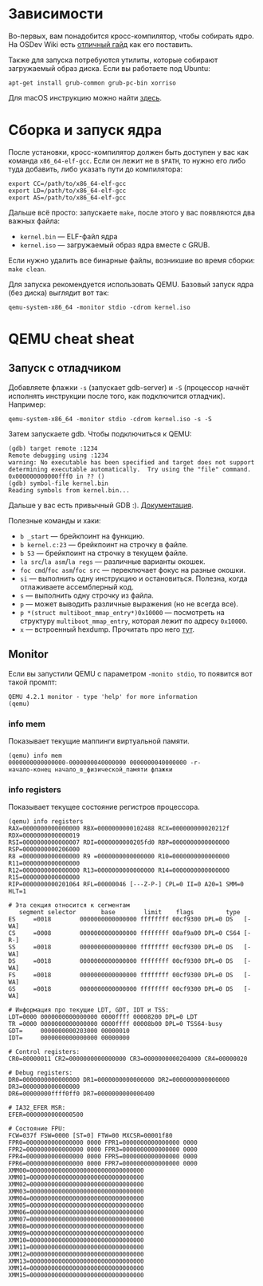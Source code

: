# Зависимости
Во-первых, вам понадобится кросс-компилятор, чтобы собирать ядро. На OSDev Wiki есть [отличный гайд](https://wiki.osdev.org/GCC_Cross-Compiler) как его поставить.

Также для запуска потребуются утилиты, которые собирают загружаемый образ диска. Если вы работаете под Ubuntu:
```
apt-get install grub-common grub-pc-bin xorriso
```
Для macOS инструкцию можно найти [здесь](https://wiki.osdev.org/GRUB_2#Installing_GRUB2_on_Mac_OS_X).

# Сборка и запуск ядра
После установки, кросс-компилятор должен быть доступен у вас как команда `x86_64-elf-gcc`. Если он лежит не в `$PATH`, то нужно его либо туда добавить, либо указать пути до компилятора:
```
export CC=/path/to/x86_64-elf-gcc
export LD=/path/to/x86_64-elf-gcc
export AS=/path/to/x86_64-elf-gcc
```

Дальше всё просто: запускаете `make`, после этого у вас появляются два важных файла:
* `kernel.bin` — ELF-файл ядра
* `kernel.iso` — загружаемый образ ядра вместе с GRUB.

Если нужно удалить все бинарные файлы, возникшие во время сборки: `make clean`.

Для запуска рекомендуется использовать QEMU. Базовый запуск ядра (без диска) выглядит вот так:
```
qemu-system-x86_64 -monitor stdio -cdrom kernel.iso
```

# QEMU cheat sheat
## Запуск с отладчиком
Добавляете флажки `-s` (запускает gdb-server) и `-S` (процессор начнёт исполнять инструкции после того, как подключится отладчик). Например:
```
qemu-system-x86_64 -monitor stdio -cdrom kernel.iso -s -S
```
Затем запускаете gdb. Чтобы подключиться к QEMU:
```
(gdb) target remote :1234
Remote debugging using :1234
warning: No executable has been specified and target does not support
determining executable automatically.  Try using the "file" command.
0x000000000000fff0 in ?? ()
(gdb) symbol-file kernel.bin
Reading symbols from kernel.bin...
```
Дальше у вас есть привычный GDB :). [Документация](https://sourceware.org/gdb/onlinedocs/gdb/index.html).

Полезные команды и хаки:
* `b _start` — брейкпоинт на функцию.
* `b kernel.c:23` — брейкпоинт на строчку в файле.
* `b 53` — брейкпоинт на строчку в текущем файле.
* `la src`/`la asm`/`la regs` — различные варианты окошек.
* `foc cmd`/`foc asm`/`foc src` — переключает фокус на разные окошки.
* `si` — выполнить одну инструкцию и остановиться. Полезна, когда отлаживаете ассемблерный код.
* `s` — выполнить одну строчку из файла.
* `p` — может выводить различные выражения (но не всегда все).
* `p *(struct multiboot_mmap_entry*)0x10000` — посмотреть на структуру `multiboot_mmap_entry`, которая лежит по адресу `0x10000`.
* `x` — встроенный hexdump. Прочитать про него [тут](https://sourceware.org/gdb/onlinedocs/gdb/Memory.html).


## Monitor
Если вы запустили QEMU с параметром `-monito stdio`, то появится вот такой промпт:
```
QEMU 4.2.1 monitor - type 'help' for more information
(qemu)
```

### info mem
Показывает текущие маппинги виртуальной памяти.
```
(qemu) info mem
0000000000000000-0000000040000000 0000000040000000 -r-
начало-конец начало_в_физической_памяти флажки
```

### info registers
Показывает текущее состояние регистров процессора.
```
(qemu) info registers
RAX=0000000000000000 RBX=0000000000102488 RCX=000000000020212f RDX=0000000000000019
RSI=0000000000000007 RDI=0000000000205fd0 RBP=0000000000000000 RSP=0000000000206000
R8 =0000000000000000 R9 =0000000000000000 R10=0000000000000000 R11=0000000000000000
R12=0000000000000000 R13=0000000000000000 R14=0000000000000000 R15=0000000000000000
RIP=0000000000201064 RFL=00000046 [---Z-P-] CPL=0 II=0 A20=1 SMM=0 HLT=1

# Эта секция относится к сегментам
   segment selector       base        limit    flags         type
ES     =0018        0000000000000000 ffffffff 00cf9300 DPL=0 DS   [-WA]
CS     =0008        0000000000000000 ffffffff 00af9a00 DPL=0 CS64 [-R-]
SS     =0018        0000000000000000 ffffffff 00cf9300 DPL=0 DS   [-WA]
DS     =0018        0000000000000000 ffffffff 00cf9300 DPL=0 DS   [-WA]
FS     =0018        0000000000000000 ffffffff 00cf9300 DPL=0 DS   [-WA]
GS     =0018        0000000000000000 ffffffff 00cf9300 DPL=0 DS   [-WA]

# Информация про текущие LDT, GDT, IDT и TSS:
LDT=0000 0000000000000000 0000ffff 00008200 DPL=0 LDT
TR =0000 0000000000000000 0000ffff 00008b00 DPL=0 TSS64-busy
GDT=     0000000000203000 00000010
IDT=     0000000000000000 00000000

# Control registers:
CR0=80000011 CR2=0000000000000000 CR3=0000000000204000 CR4=00000020

# Debug registers:
DR0=0000000000000000 DR1=0000000000000000 DR2=0000000000000000 DR3=0000000000000000
DR6=00000000ffff0ff0 DR7=0000000000000400

# IA32_EFER MSR:
EFER=0000000000000500

# Состояние FPU:
FCW=037f FSW=0000 [ST=0] FTW=00 MXCSR=00001f80
FPR0=0000000000000000 0000 FPR1=0000000000000000 0000
FPR2=0000000000000000 0000 FPR3=0000000000000000 0000
FPR4=0000000000000000 0000 FPR5=0000000000000000 0000
FPR6=0000000000000000 0000 FPR7=0000000000000000 0000
XMM00=00000000000000000000000000000000 XMM01=00000000000000000000000000000000
XMM02=00000000000000000000000000000000 XMM03=00000000000000000000000000000000
XMM04=00000000000000000000000000000000 XMM05=00000000000000000000000000000000
XMM06=00000000000000000000000000000000 XMM07=00000000000000000000000000000000
XMM08=00000000000000000000000000000000 XMM09=00000000000000000000000000000000
XMM10=00000000000000000000000000000000 XMM11=00000000000000000000000000000000
XMM12=00000000000000000000000000000000 XMM13=00000000000000000000000000000000
XMM14=00000000000000000000000000000000 XMM15=00000000000000000000000000000000
```
